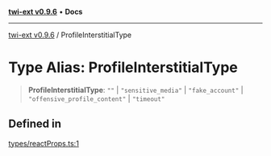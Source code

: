 [**twi-ext v0.9.6**](../README.md) • **Docs**

***

[twi-ext v0.9.6](../README.md) / ProfileInterstitialType

# Type Alias: ProfileInterstitialType

> **ProfileInterstitialType**: `""` \| `"sensitive_media"` \| `"fake_account"` \| `"offensive_profile_content"` \| `"timeout"`

## Defined in

[types/reactProps.ts:1](https://github.com/Robot-Inventor/twi-ext/blob/e69b1551d321a94701ff6b35bfa47ac414bd1c87/src/types/reactProps.ts#L1)
